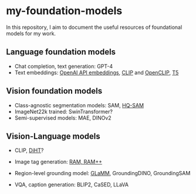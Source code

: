 # my-foundation-models

In this repository, I aim to document the useful resources of foundational models for my work.

## Language foundation models
- Chat completion, text generation: GPT-4
- Text embeddings: [OpenAI API embeddings](https://platform.openai.com/docs/guides/embeddings), [CLIP](https://github.com/openai/CLIP) and [OpenCLIP](https://github.com/mlfoundations/open_clip), [T5](https://github.com/google-research/text-to-text-transfer-transformer)

## Vision foundation models
- Class-agnostic segmentation models: SAM, [HQ-SAM](https://github.com/SysCV/sam-hq)
- ImageNet22k trained: SwinTransformer?
- Semi-supervised models: MAE, DINOv2

  
## Vision-Language models

- CLIP, [DiHT](https://github.com/facebookresearch/diht)?
- Image tag generation: [RAM, RAM++](https://github.com/xinyu1205/recognize-anything)
- Region-level grounding model: [GLaMM](https://github.com/mbzuai-oryx/groundingLMM), GroundingDINO, GroundingSAM

- VQA, caption generation: BLIP2, CaSED, LLaVA
